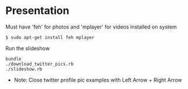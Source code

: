 # Presentation

Must have 'feh' for photos and 'mplayer' for videos installed on system

    $ sudo apt-get install feh mplayer

Run the slideshow

    bundle
    ./download_twitter_pics.rb
    ./slideshow.rb

* Note: Close twitter profile pic examples with Left Arrow + Right Arrow
    
